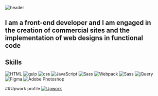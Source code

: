 ![header](https://github.com/niskofly/niskofly/blob/main/assets/front.png)

## I am a front-end developer and I am engaged in the creation of commercial sites and the implementation of web designs in functional code

## Skills 
![HTML](https://img.shields.io/badge/-HTML-f61621?style=for-the-badge&logo=HTML5&logoColor=fff)
![gulp](https://img.shields.io/badge/-gulp-fff?style=for-the-badge&logo=gulp&logoColor=f61621)
![css](https://img.shields.io/badge/-CSS-blue?style=for-the-badge&logo=CSS3&logoColor=orange)
![JavaScript](https://img.shields.io/badge/-JavaScript-000?style=for-the-badge&logo=JavaScript&logoColor=yellow)
![Sass](https://img.shields.io/badge/-Sass-pink?style=for-the-badge&logo=Sass&logoColor=fff)
![Webpack](https://img.shields.io/badge/-Webpack-fff?style=for-the-badge&logo=Webpack&logoColor=blue)
![Sass](https://img.shields.io/badge/-Sass-pink?style=for-the-badge&logo=Sass&logoColor=fff)
![jQuery](https://img.shields.io/badge/-jQuery-blue?style=for-the-badge&logo=jQuery&logoColor=yellow)
![Figma](https://img.shields.io/badge/-Figma-purple?style=for-the-badge&logo=Figma&logoColor=fff)
![Adobe Photoshop](https://img.shields.io/badge/-Adobe_Photoshop-blue?style=for-the-badge&logo=adobephotoshop&logoColor=fff)

##Upwork profile 
[![Upwork](https://img.shields.io/badge/-Contact_mee-fff?style=for-the-badge&logo=Upwork&logoColor=green)](https://www.upwork.com/freelancers/~016c0558ee6e3e0b9c)



